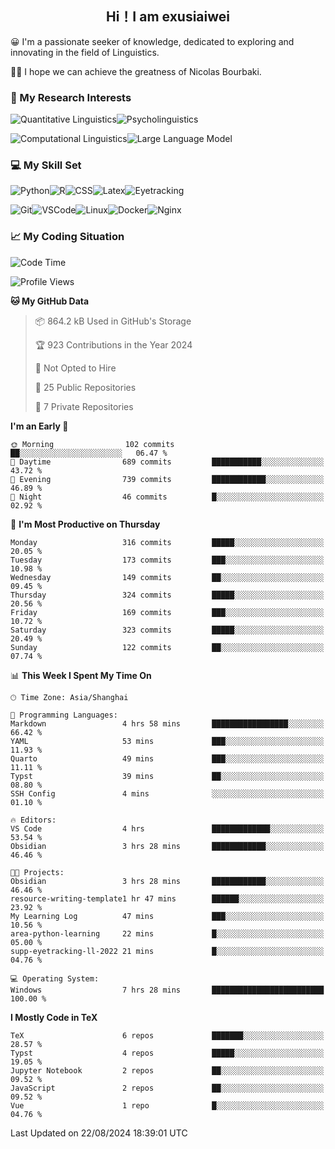   

## <div align="center">Hi！I am exusiaiwei</div>  

😀 I'm a passionate seeker of knowledge, dedicated to exploring and innovating in the field of Linguistics.

🙋‍♂️ I hope we can achieve the greatness of Nicolas Bourbaki.

### 🔬 My Research Interests  

![Quantitative Linguistics](https://img.shields.io/badge/Quantitative%20Linguistics-%230072CC.svg?&style=for-the-badge&logo=appveyor&logoColor=white)![Psycholinguistics](https://img.shields.io/badge/Psycholinguistics-%2301a3a1.svg?&style=for-the-badge&logo=AWS%20Amplify&logoColor=white)

![Computational Linguistics](https://img.shields.io/badge/Computational%20Linguistics-%231877F2.svg?&style=for-the-badge&logo=Markdown&logoColor=white)![Large Language Model](https://img.shields.io/badge/Large%20Language%20Model-%23F76300.svg?&style=for-the-badge&logo=Android&logoColor=white)

### 💻 My Skill Set

![Python](https://img.shields.io/badge/Python-%2314354C.svg?style=for-the-badge&logo=python&logoColor=white&color=2AB3E3)![R](https://img.shields.io/badge/-R-276DC3?style=for-the-badge&logo=r&logoColor=white)![CSS](https://img.shields.io/badge/-CSS-1572B6?style=for-the-badge&logo=css3&logoColor=white)![Latex](https://img.shields.io/badge/-Latex-008080?style=for-the-badge&logo=latex&logoColor=white)![Eyetracking](https://img.shields.io/badge/Eyetracking-%230078D6?style=for-the-badge&logo=SearXNG&logoColor=#3050FF)

![Git](https://img.shields.io/badge/-Git-F05032?style=for-the-badge&logo=git&logoColor=white)![VSCode](https://img.shields.io/badge/-VSCode-007ACC?style=for-the-badge&logo=visual-studio-code&logoColor=white)![Linux](https://img.shields.io/badge/-Linux-FCC624?style=for-the-badge&logo=linux&logoColor=black)![Docker](https://img.shields.io/badge/-Docker-2496ED?style=for-the-badge&logo=docker&logoColor=white)![Nginx](https://img.shields.io/badge/-Nginx-009639?style=for-the-badge&logo=nginx&logoColor=white)

### 📈 My Coding Situation

<!--START_SECTION:waka-->
![Code Time](http://img.shields.io/badge/Code%20Time-245%20hrs%2024%20mins-blue)

![Profile Views](http://img.shields.io/badge/Profile%20Views-0-blue)

**🐱 My GitHub Data** 

> 📦 864.2 kB Used in GitHub's Storage 
 > 
> 🏆 923 Contributions in the Year 2024
 > 
> 🚫 Not Opted to Hire
 > 
> 📜 25 Public Repositories 
 > 
> 🔑 7 Private Repositories 
 > 
**I'm an Early 🐤** 

```text
🌞 Morning                102 commits         ██░░░░░░░░░░░░░░░░░░░░░░░   06.47 % 
🌆 Daytime                689 commits         ███████████░░░░░░░░░░░░░░   43.72 % 
🌃 Evening                739 commits         ████████████░░░░░░░░░░░░░   46.89 % 
🌙 Night                  46 commits          █░░░░░░░░░░░░░░░░░░░░░░░░   02.92 % 
```
📅 **I'm Most Productive on Thursday** 

```text
Monday                   316 commits         █████░░░░░░░░░░░░░░░░░░░░   20.05 % 
Tuesday                  173 commits         ███░░░░░░░░░░░░░░░░░░░░░░   10.98 % 
Wednesday                149 commits         ██░░░░░░░░░░░░░░░░░░░░░░░   09.45 % 
Thursday                 324 commits         █████░░░░░░░░░░░░░░░░░░░░   20.56 % 
Friday                   169 commits         ███░░░░░░░░░░░░░░░░░░░░░░   10.72 % 
Saturday                 323 commits         █████░░░░░░░░░░░░░░░░░░░░   20.49 % 
Sunday                   122 commits         ██░░░░░░░░░░░░░░░░░░░░░░░   07.74 % 
```


📊 **This Week I Spent My Time On** 

```text
🕑︎ Time Zone: Asia/Shanghai

💬 Programming Languages: 
Markdown                 4 hrs 58 mins       █████████████████░░░░░░░░   66.42 % 
YAML                     53 mins             ███░░░░░░░░░░░░░░░░░░░░░░   11.93 % 
Quarto                   49 mins             ███░░░░░░░░░░░░░░░░░░░░░░   11.11 % 
Typst                    39 mins             ██░░░░░░░░░░░░░░░░░░░░░░░   08.80 % 
SSH Config               4 mins              ░░░░░░░░░░░░░░░░░░░░░░░░░   01.10 % 

🔥 Editors: 
VS Code                  4 hrs               █████████████░░░░░░░░░░░░   53.54 % 
Obsidian                 3 hrs 28 mins       ████████████░░░░░░░░░░░░░   46.46 % 

🐱‍💻 Projects: 
Obsidian                 3 hrs 28 mins       ████████████░░░░░░░░░░░░░   46.46 % 
resource-writing-template1 hr 47 mins        ██████░░░░░░░░░░░░░░░░░░░   23.92 % 
My Learning Log          47 mins             ███░░░░░░░░░░░░░░░░░░░░░░   10.56 % 
area-python-learning     22 mins             █░░░░░░░░░░░░░░░░░░░░░░░░   05.00 % 
supp-eyetracking-ll-2022 21 mins             █░░░░░░░░░░░░░░░░░░░░░░░░   04.76 % 

💻 Operating System: 
Windows                  7 hrs 28 mins       █████████████████████████   100.00 % 
```

**I Mostly Code in TeX** 

```text
TeX                      6 repos             ███████░░░░░░░░░░░░░░░░░░   28.57 % 
Typst                    4 repos             █████░░░░░░░░░░░░░░░░░░░░   19.05 % 
Jupyter Notebook         2 repos             ██░░░░░░░░░░░░░░░░░░░░░░░   09.52 % 
JavaScript               2 repos             ██░░░░░░░░░░░░░░░░░░░░░░░   09.52 % 
Vue                      1 repo              █░░░░░░░░░░░░░░░░░░░░░░░░   04.76 % 
```




 Last Updated on 22/08/2024 18:39:01 UTC
<!--END_SECTION:waka-->

